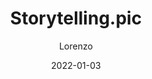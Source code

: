---
date: 2022-01-03 
title: "Storytelling.pic"
TLD: "storytelling"
SLD: "pics"
author: "Lorenzo"
author_link: "https://lorenzoantei.com"
project_link: "https://lorenzoantei.com"
project_description: "a project instagram wiki photos"
---